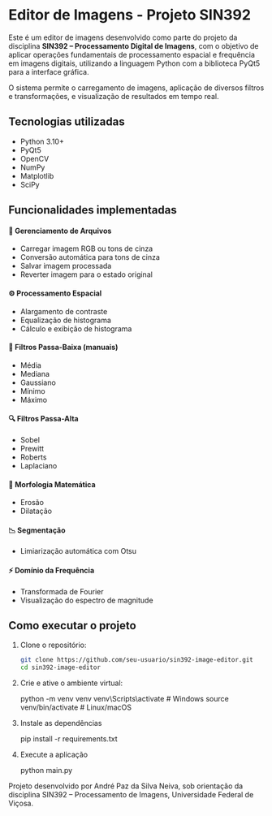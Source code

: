 # Editor de Imagens - Projeto SIN392

Este é um editor de imagens desenvolvido como parte do projeto da disciplina **SIN392 – Processamento Digital de Imagens**, com o objetivo de aplicar operações fundamentais de processamento espacial e frequência em imagens digitais, utilizando a linguagem Python com a biblioteca PyQt5 para a interface gráfica.

O sistema permite o carregamento de imagens, aplicação de diversos filtros e transformações, e visualização de resultados em tempo real.

## Tecnologias utilizadas
- Python 3.10+
- PyQt5
- OpenCV
- NumPy
- Matplotlib
- SciPy

## Funcionalidades implementadas

#### 📂 Gerenciamento de Arquivos
- Carregar imagem RGB ou tons de cinza
- Conversão automática para tons de cinza
- Salvar imagem processada
- Reverter imagem para o estado original

#### ⚙️ Processamento Espacial
- Alargamento de contraste
- Equalização de histograma
- Cálculo e exibição de histograma

#### 🧹 Filtros Passa-Baixa (manuais)
- Média
- Mediana
- Gaussiano
- Mínimo
- Máximo

#### 🔍 Filtros Passa-Alta
- Sobel
- Prewitt
- Roberts
- Laplaciano

#### 🧬 Morfologia Matemática
- Erosão
- Dilatação

#### 📉 Segmentação
- Limiarização automática com Otsu

#### ⚡ Domínio da Frequência
- Transformada de Fourier
- Visualização do espectro de magnitude


## Como executar o projeto

1. Clone o repositório:
   ```bash
   git clone https://github.com/seu-usuario/sin392-image-editor.git
   cd sin392-image-editor

2. Crie e ative o ambiente virtual:

    python -m venv venv
    venv\Scripts\activate  # Windows
    source venv/bin/activate  # Linux/macOS

3. Instale as dependências

    pip install -r requirements.txt

4. Execute a aplicação

    python main.py



Projeto desenvolvido por André Paz da Silva Neiva, sob orientação da disciplina SIN392 – Processamento de Imagens, Universidade Federal de Viçosa.
